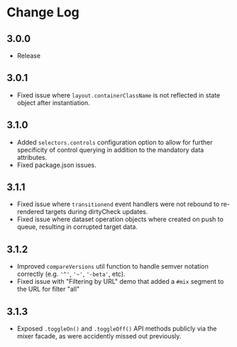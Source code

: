 Change Log
==========

## 3.0.0

- Release

## 3.0.1

- Fixed issue where `layout.containerClassName` is not reflected in state object after instantiation.

## 3.1.0

- Added `selectors.controls` configuration option to allow for further specificity of control querying
in addition to the mandatory data attributes.
- Fixed package.json issues.

## 3.1.1

- Fixed issue where `transitionend` event handlers were not rebound to re-rendered targets during dirtyCheck updates.
- Fixed issue where dataset operation objects where created on push to queue, resulting in corrupted target data.

## 3.1.2

- Improved `compareVersions` util function to handle semver notation correctly (e.g. `'^'`, `'~'`, `'-beta'`, etc).
- Fixed issue with "Filtering by URL" demo that added a `#mix` segment to the URL for filter "all"

## 3.1.3

- Exposed `.toggleOn()` and `.toggleOff()` API methods publicly via the mixer facade, as were accidently missed out previously.